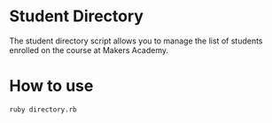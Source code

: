 Student Directory
=================

The student directory script allows you to manage the list of students enrolled on the course at Makers Academy.

How to use
==========

```shell
ruby directory.rb
```


